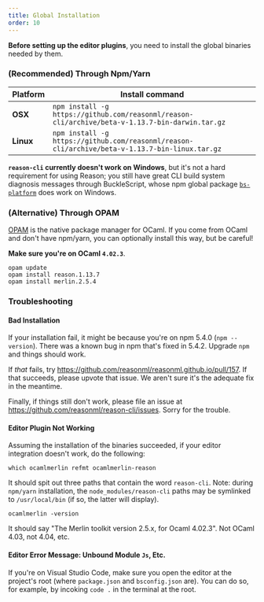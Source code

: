 ```yaml
---
title: Global Installation
order: 10
---
```


**Before setting up the editor plugins**, you need to install the global binaries needed by them.

### (Recommended) Through Npm/Yarn

| Platform  | Install command
|-----------|-------------------------------------------------------------------------------------------------
| **OSX**   | `npm install -g https://github.com/reasonml/reason-cli/archive/beta-v-1.13.7-bin-darwin.tar.gz`
| **Linux** | `npm install -g https://github.com/reasonml/reason-cli/archive/beta-v-1.13.7-bin-linux.tar.gz`

**`reason-cli` currently doesn't work on Windows**, but it's not a hard requirement for using Reason; you still have great CLI build system diagnosis messages through BuckleScript, whose npm global package [`bs-platform`](https://www.npmjs.com/package/bs-platform) does work on Windows.

### (Alternative) Through OPAM

[OPAM](https://opam.ocaml.org) is the native package manager for OCaml. If you come from OCaml and don't have npm/yarn, you can optionally install this way, but be careful!

**Make sure you're on OCaml `4.02.3`**.

```
opam update
opam install reason.1.13.7
opam install merlin.2.5.4
```

### Troubleshooting

#### Bad Installation

If your installation fail, it might be because you're on npm 5.4.0 (`npm --version`). There was a known bug in npm that's fixed in 5.4.2. Upgrade `npm` and things should work.

If _that_ fails, try https://github.com/reasonml/reasonml.github.io/pull/157. If that succeeds, please upvote that issue. We aren't sure it's the adequate fix in the meantime.

Finally, if things still don't work, please file an issue at https://github.com/reasonml/reason-cli/issues. Sorry for the trouble.

#### Editor Plugin Not Working

Assuming the installation of the binaries succeeded, if your editor integration doesn't work, do the following:

```
which ocamlmerlin refmt ocamlmerlin-reason
```

It should spit out three paths that contain the word `reason-cli`. Note: during `npm/yarn` installation, the `node_modules/reason-cli` paths may be symlinked to `/usr/local/bin` (if so, the latter will display).

```
ocamlmerlin -version
```

It should say "The Merlin toolkit version 2.5.x, for Ocaml 4.02.3". Not OCaml 4.03, not 4.04, etc.

#### Editor Error Message: Unbound Module `Js`, Etc.

If you're on Visual Studio Code, make sure you open the editor at the project's root (where `package.json` and `bsconfig.json` are). You can do so, for example, by incoking `code .` in the terminal at the root.
